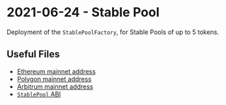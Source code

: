 # 2021-06-24 - Stable Pool

Deployment of the `StablePoolFactory`, for Stable Pools of up to 5 tokens.

## Useful Files

- [Ethereum mainnet address](./output/mainnet.json)
- [Polygon mainnet address](./output/polygon.json)
- [Arbitrum mainnet address](./output/arbitrum.json)
- [`StablePool` ABI](./abi/StablePool.json)

